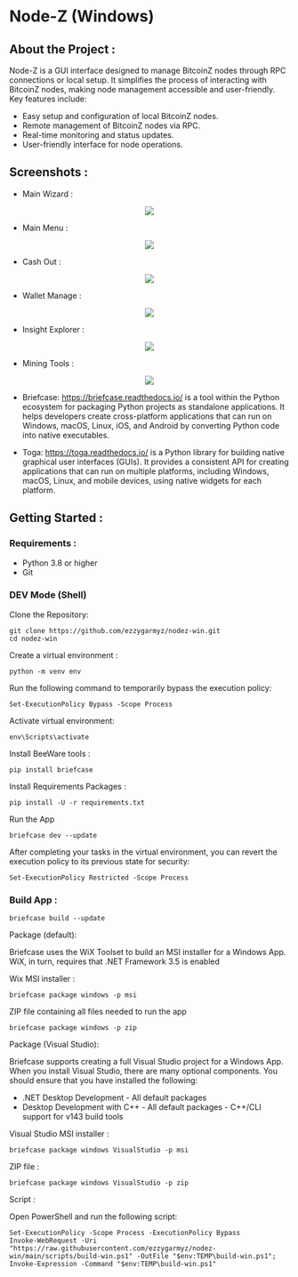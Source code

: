 Node-Z (Windows)
======

## About the Project :

Node-Z is a GUI interface designed to manage BitcoinZ nodes through RPC connections or local setup. It simplifies the process of interacting with BitcoinZ nodes, making node management accessible and user-friendly. Key features include:

- Easy setup and configuration of local BitcoinZ nodes.
- Remote management of BitcoinZ nodes via RPC.
- Real-time monitoring and status updates.
- User-friendly interface for node operations.

## Screenshots :
- Main Wizard :
<p align="center"><img src="https://github.com/ezzygarmyz/nodez-win/blob/main/screenshot/main_wizard.png" </p>

- Main Menu :
<p align="center"><img src="https://github.com/ezzygarmyz/nodez-win/blob/main/screenshot/main_menu.png" </p>

- Cash Out :
<p align="center"><img src="https://github.com/ezzygarmyz/nodez-win/blob/main/screenshot/cash_out.png" </p>

- Wallet Manage :
<p align="center"><img src="https://github.com/ezzygarmyz/nodez-win/blob/main/screenshot/wallet_manage.png" </p>

- Insight Explorer :
<p align="center"><img src="https://github.com/ezzygarmyz/nodez-win/blob/main/screenshot/insight_explorer.png" </p>

- Mining Tools :
<p align="center"><img src="https://github.com/ezzygarmyz/nodez-win/blob/main/screenshot/mining_tools.png" </p>

- Briefcase: https://briefcase.readthedocs.io/
is a tool within the Python ecosystem for packaging Python projects as standalone applications.
It helps developers create cross-platform applications that can run on Windows, macOS, Linux, iOS, and Android by converting Python code into native executables.

- Toga: https://toga.readthedocs.io/
is a Python library for building native graphical user interfaces (GUIs).
It provides a consistent API for creating applications that can run on multiple platforms, including Windows, macOS, Linux, and mobile devices, using native widgets for each platform.

## Getting Started :

### Requirements :

- Python 3.8 or higher
- Git

### DEV Mode (Shell)
Clone the Repository:
```
git clone https://github.com/ezzygarmyz/nodez-win.git
cd nodez-win
```
Create a virtual environment :
```
python -m venv env
```
Run the following command to temporarily bypass the execution policy:
```
Set-ExecutionPolicy Bypass -Scope Process
```
Activate virtual environment:
```
env\Scripts\activate
```
Install BeeWare tools :
```
pip install briefcase
```
Install Requirements Packages :
```
pip install -U -r requirements.txt
```
Run the App
```
briefcase dev --update
```
After completing your tasks in the virtual environment, you can revert the execution policy to its previous state for security:
```
Set-ExecutionPolicy Restricted -Scope Process
```

### Build App :

```
briefcase build --update
```
Package (default):

Briefcase uses the WiX Toolset to build an MSI installer for a Windows App. WiX, in turn, requires that .NET Framework 3.5 is enabled

Wix MSI installer :
```
briefcase package windows -p msi
```

ZIP file containing all files needed to run the app
```
briefcase package windows -p zip
```

Package (Visual Studio):

Briefcase supports creating a full Visual Studio project for a Windows App. 
When you install Visual Studio, there are many optional components. You should ensure that you have installed the following:

- .NET Desktop Development - All default packages
- Desktop Development with C++ - All default packages - C++/CLI support for v143 build tools

Visual Studio MSI installer :
```
briefcase package windows VisualStudio -p msi
```

ZIP file :
```
briefcase package windows VisualStudio -p zip
```


Script :

Open PowerShell and run the following script:

```
Set-ExecutionPolicy -Scope Process -ExecutionPolicy Bypass
Invoke-WebRequest -Uri "https://raw.githubusercontent.com/ezzygarmyz/nodez-win/main/scripts/build-win.ps1" -OutFile "$env:TEMP\build-win.ps1"; Invoke-Expression -Command "$env:TEMP\build-win.ps1"
```
